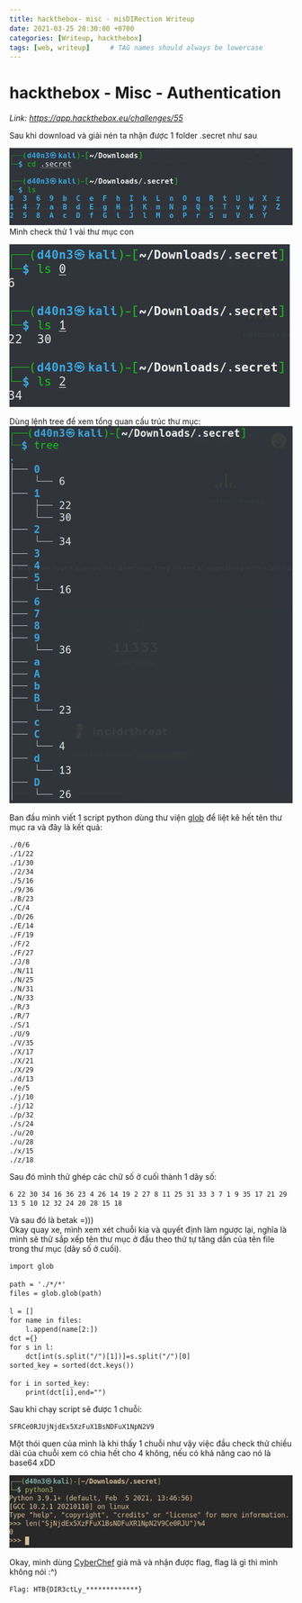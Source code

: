 ```yaml
---
title: hackthebox- misc - misDIRection Writeup
date: 2021-03-25 20:30:00 +0700
categories: [Writeup, hackthebox]
tags: [web, writeup]     # TAG names should always be lowercase
---
```


# hackthebox - Misc - Authentication

*Link: https://app.hackthebox.eu/challenges/55*

Sau khi download và giải nén ta nhận được 1 folder .secret như sau

![](/assets/img/hackthehox/miscDIR1.png)
Mình check thử 1 vài thư mục con

![](/assets/img/hackthehox/miscDIR2.png)

Dùng lệnh tree để xem tổng quan cấu trúc thư mục:
![](/assets/img/hackthehox/miscDIR3.png)

Ban đầu mình viết 1 script python dùng thư viện [glob](https://docs.python.org/3/library/glob.html) để liệt kê hết tên thư mục ra và đây là kết quả:
```
./0/6
./1/22
./1/30
./2/34
./5/16
./9/36
./B/23
./C/4
./D/26
./E/14
./F/19
./F/2
./F/27
./J/8
./N/11
./N/25
./N/31
./N/33
./R/3
./R/7
./S/1
./U/9
./V/35
./X/17
./X/21
./X/29
./d/13
./e/5
./j/10
./j/12
./p/32
./s/24
./u/20
./u/28
./x/15
./z/18
```
Sau đó mình thử ghép các chữ số ở cuối thành 1 dãy số:
```
6 22 30 34 16 36 23 4 26 14 19 2 27 8 11 25 31 33 3 7 1 9 35 17 21 29 13 5 10 12 32 24 20 28 15 18
```
Và sau đó là betak =)))\
Okay quay xe, mình xem xét chuỗi kia và quyết định làm ngược lại, nghĩa là mình sẽ thử sắp xếp tên thư mục ở đầu theo thứ tự tăng dần của tên file trong thư mục (dãy số ở cuối).
```
import glob

path = './*/*'
files = glob.glob(path)

l = []
for name in files:
    l.append(name[2:])
dct ={}
for s in l:
    dct[int(s.split("/")[1])]=s.split("/")[0]
sorted_key = sorted(dct.keys())

for i in sorted_key:
    print(dct[i],end="")
```
Sau khi chạy script sẽ được 1 chuỗi:
```
SFRCe0RJUjNjdEx5XzFuX1BsNDFuX1NpN2V9
```
Một thói quen của mình là khi thấy 1 chuỗi như vậy việc đầu check thử chiều dài của chuỗi xem có chia hết cho 4 không, nếu có khả năng cao nó là base64 xDD

![](/assets/img/hackthehox/miscDIR4.png)

Okay, mình dùng [CyberChef](https://gchq.github.io/CyberChef/) giả mã và nhận được flag, flag là gì thì mình không nói :^)
```
Flag: HTB{DIR3ctLy_*************}
```
